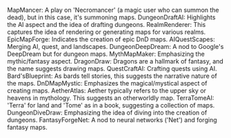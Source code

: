 MapMancer: A play on 'Necromancer' (a magic user who can summon the dead), but in this case, it's summoning maps.
DungeonDraftAI: Highlights the AI aspect and the idea of drafting dungeons.
RealmRenderer: This captures the idea of rendering or generating maps for various realms.
EpicMapForge: Indicates the creation of epic DnD maps.
AIQuestScapes: Merging AI, quest, and landscapes.
DungeonDeepDream: A nod to Google's DeepDream but for dungeon maps.
MythMapMaker: Emphasizing the mythic/fantasy aspect.
DragonDraw: Dragons are a hallmark of fantasy, and the name suggests drawing maps.
QuestCraftAI: Crafting quests using AI.
Bard'sBlueprint: As bards tell stories, this suggests the narrative nature of the maps.
DnDMapMystic: Emphasizes the magical/mystical aspect of creating maps.
AetherAtlas: Aether typically refers to the upper sky or heavens in mythology. This suggests an otherworldly map.
TerraTomeAI: 'Terra' for land and 'Tome' as in a book, suggesting a collection of maps.
DungeonDiveDraw: Emphasizing the idea of diving into the creation of dungeons.
FantasyForgeNet: A nod to neural networks ('Net') and forging fantasy maps.
